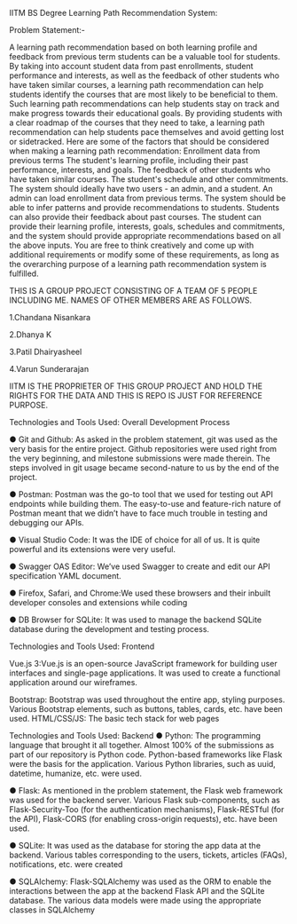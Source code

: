 IITM BS Degree Learning Path Recommendation System:

Problem Statement:-

A learning path recommendation based on both learning profile and feedback from previous term students can be a valuable tool for students. By taking into account student data from past enrollments, student performance and interests, as well as the feedback of other students who have taken similar courses, a learning path recommendation can help students identify the courses that are most likely to be beneficial to them. Such learning path recommendations can help students stay on track and make progress towards their educational goals. By providing students with a clear roadmap of the courses that they need to take, a learning path recommendation can help students pace themselves and avoid getting lost or sidetracked.
Here are some of the factors that should be considered when making a learning path recommendation:
Enrollment data from previous terms
The student's learning profile, including their past performance, interests, and goals.
The feedback of other students who have taken similar courses.
The student's schedule and other commitments.
The system should ideally have two users - an admin, and a student. An admin can load enrollment data from previous terms. The system should be able to infer patterns and provide recommendations to students. Students can also provide their feedback about past courses. The student can provide their learning profile, interests, goals, schedules and commitments, and the system should provide appropriate recommendations based on all the above inputs.
You are free to think creatively and come up with additional requirements or modify some of these requirements, as long as the overarching purpose of a learning path recommendation system is fulfilled.



THIS IS A GROUP PROJECT CONSISTING OF A TEAM OF 5 PEOPLE INCLUDING ME.
NAMES OF OTHER MEMBERS ARE AS FOLLOWS.

1.Chandana Nisankara

2.Dhanya K

3.Patil Dhairyasheel

4.Varun Sunderarajan

IITM IS THE PROPRIETER OF THIS GROUP PROJECT AND HOLD THE RIGHTS FOR THE DATA AND THIS IS REPO IS JUST FOR REFERENCE PURPOSE.


Technologies and Tools Used: Overall Development Process

● Git and Github: As asked in the problem statement, git was used as the very basis for the entire
project. Github repositories were used right from the very beginning, and milestone submissions were
made therein. The steps involved in git usage became second-nature to us by the end of the project.

● Postman: Postman was the go-to tool that we used for testing out API endpoints while building them.
The easy-to-use and feature-rich nature of Postman meant that we didn’t have to face much trouble in
testing and debugging our APIs.

● Visual Studio Code: It was the IDE of choice for all of us. It is quite powerful and its extensions were
very useful.

● Swagger OAS Editor: We’ve used Swagger to create and edit our API specification YAML document.

● Firefox, Safari, and Chrome:We used these browsers and their inbuilt developer consoles and
extensions while coding

● DB Browser for SQLite: It was used to manage the backend SQLite database during the development
and testing process.


Technologies and Tools Used: Frontend

Vue.js 3:Vue.js is an open-source JavaScript framework for building user interfaces and single-page
applications. It was used to create a functional application around our wireframes.

Bootstrap: Bootstrap was used throughout the entire app, styling purposes. Various Bootstrap elements,
such as buttons, tables, cards, etc. have been used.
HTML/CSS/JS: The basic tech stack for web pages

Technologies and Tools Used: Backend
● Python: The programming language that brought it all together. Almost 100% of the submissions as
part of our repository is Python code. Python-based frameworks like Flask were the basis for the
application. Various Python libraries, such as uuid, datetime, humanize, etc. were used.

● Flask: As mentioned in the problem statement, the Flask web framework was used for the backend
server. Various Flask sub-components, such as Flask-Security-Too (for the authentication mechanisms),
Flask-RESTful (for the API), Flask-CORS (for enabling cross-origin requests), etc. have been used. 

● SQLite: It was used as the database for storing the app data at the backend. Various tables corresponding
to the users, tickets, articles (FAQs), notifications, etc. were created

● SQLAlchemy: Flask-SQLAlchemy was used as the ORM to enable the interactions between the app at
the backend Flask API and the SQLite database. The various data models were made using the
appropriate classes in SQLAlchemy

